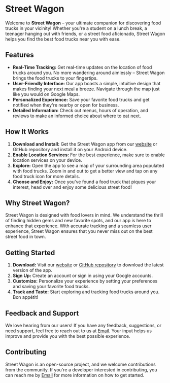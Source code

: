# Street Wagon
Welcome to **Street Wagon** – your ultimate companion for discovering food trucks in your vicinity! Whether you're a student on a lunch break, a teenager hanging out with friends, or a street food aficionado, Street Wagon helps you find the best food trucks near you with ease.

## Features
- **Real-Time Tracking:** Get real-time updates on the location of food trucks around you. No more wandering around aimlessly – Street Wagon brings the food trucks to your fingertips.
- **User-Friendly Interface:** Our app boasts a simple, intuitive design that makes finding your next meal a breeze. Navigate through the map just like you would on Google Maps.
- **Personalized Experience:** Save your favorite food trucks and get notified when they're nearby or open for business.
- **Detailed Information:** Check out menus, hours of operation, and reviews to make an informed choice about where to eat next.

## How It Works
1. **Download and Install:** Get the Street Wagon app from our [website](https://mouricok.github.io/street-wagon/) or GitHub repository and install it on your Android device.
2. **Enable Location Services:** For the best experience, make sure to enable location services on your device.
3. **Explore:** Open the app to see a map of your surrounding area populated with food trucks. Zoom in and out to get a better view and tap on any food truck icon for more details.
4. **Choose and Enjoy:** Once you've found a food truck that piques your interest, head over and enjoy some delicious street food!

## Why Street Wagon?
Street Wagon is designed with food lovers in mind. We understand the thrill of finding hidden gems and new favorite spots, and our app is here to enhance that experience. With accurate tracking and a seamless user experience, Street Wagon ensures that you never miss out on the best street food in town.

## Getting Started
1. **Download:** Visit our [website](https://mouricok.github.io/street-wagon/) or [GitHub repository](https://github.com/MouriCok/street-wagon.git) to download the latest version of the app.
2. **Sign Up:** Create an account or sign in using your Google accounts.
3. **Customize:** Personalize your experience by setting your preferences and saving your favorite food trucks.
4. **Track and Taste:** Start exploring and tracking food trucks around you. Bon appétit!

## Feedback and Support
We love hearing from our users! If you have any feedback, suggestions, or need support, feel free to reach out to us at [Email](mbukhoury.mb@gmail.com). Your input helps us improve and provide you with the best possible experience.

## Contributing
Street Wagon is an open-source project, and we welcome contributions from the community. If you're a developer interested in contributing, you can reach me by [Email](mbukhoury.mb@gmail.com) for more information on how to get started.
